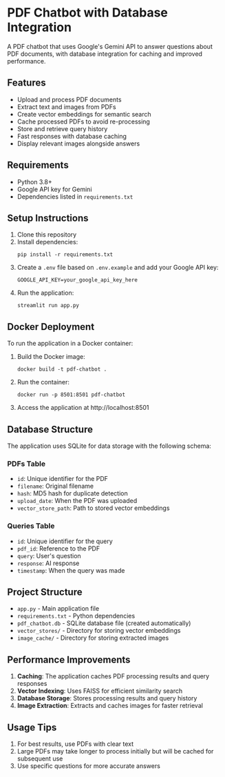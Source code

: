 # PDF Chatbot with Database Integration

A PDF chatbot that uses Google's Gemini API to answer questions about PDF documents, with database integration for caching and improved performance.

## Features

- Upload and process PDF documents
- Extract text and images from PDFs
- Create vector embeddings for semantic search
- Cache processed PDFs to avoid re-processing
- Store and retrieve query history
- Fast responses with database caching
- Display relevant images alongside answers

## Requirements

- Python 3.8+
- Google API key for Gemini
- Dependencies listed in `requirements.txt`

## Setup Instructions

1. Clone this repository
2. Install dependencies:
   ```
   pip install -r requirements.txt
   ```
3. Create a `.env` file based on `.env.example` and add your Google API key:
   ```
   GOOGLE_API_KEY=your_google_api_key_here
   ```
4. Run the application:
   ```
   streamlit run app.py
   ```

## Docker Deployment

To run the application in a Docker container:

1. Build the Docker image:
   ```
   docker build -t pdf-chatbot .
   ```
2. Run the container:
   ```
   docker run -p 8501:8501 pdf-chatbot
   ```
3. Access the application at http://localhost:8501

## Database Structure

The application uses SQLite for data storage with the following schema:

### PDFs Table
- `id`: Unique identifier for the PDF
- `filename`: Original filename
- `hash`: MD5 hash for duplicate detection
- `upload_date`: When the PDF was uploaded
- `vector_store_path`: Path to stored vector embeddings

### Queries Table
- `id`: Unique identifier for the query
- `pdf_id`: Reference to the PDF
- `query`: User's question
- `response`: AI response
- `timestamp`: When the query was made

## Project Structure

- `app.py` - Main application file
- `requirements.txt` - Python dependencies
- `pdf_chatbot.db` - SQLite database file (created automatically)
- `vector_stores/` - Directory for storing vector embeddings
- `image_cache/` - Directory for storing extracted images

## Performance Improvements

1. **Caching**: The application caches PDF processing results and query responses
2. **Vector Indexing**: Uses FAISS for efficient similarity search
3. **Database Storage**: Stores processing results and query history
4. **Image Extraction**: Extracts and caches images for faster retrieval

## Usage Tips

1. For best results, use PDFs with clear text
2. Large PDFs may take longer to process initially but will be cached for subsequent use
3. Use specific questions for more accurate answers
